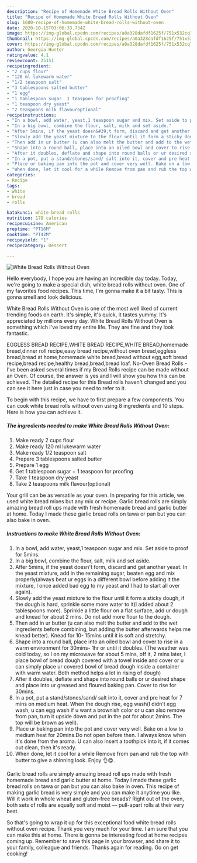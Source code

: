 ```yaml
---
description: "Recipe of Homemade White Bread Rolls Without Oven"
title: "Recipe of Homemade White Bread Rolls Without Oven"
slug: 1680-recipe-of-homemade-white-bread-rolls-without-oven
date: 2020-10-15T03:06:33.734Z
image: https://img-global.cpcdn.com/recipes/a0a328dafdf1625f/751x532cq70/white-bread-rolls-without-oven-recipe-main-photo.jpg
thumbnail: https://img-global.cpcdn.com/recipes/a0a328dafdf1625f/751x532cq70/white-bread-rolls-without-oven-recipe-main-photo.jpg
cover: https://img-global.cpcdn.com/recipes/a0a328dafdf1625f/751x532cq70/white-bread-rolls-without-oven-recipe-main-photo.jpg
author: Georgia Hunter
ratingvalue: 4.1
reviewcount: 25151
recipeingredient:
- "2 cups flour"
- "120 ml lukewarm water"
- "1/2 teaspoon salt"
- "3 tablespoons salted butter"
- "1 egg"
- "1 tablespoon sugar  1 teaspoon for proofing"
- "1 teaspoon dry yeast"
- "2 teaspoons milk flavouroptional"
recipeinstructions:
- "In a bowl, add water, yeast,1 teaspoon sugar and mix. Set aside to proof for 5mins."
- "In a big bowl, combine the flour, salt, milk and set aside."
- "After 5mins, if the yeast doesn&#39;t form, discard and get another yeast. In the yeast mixture, add in the remaining sugar, beaten egg and mix properly(always beat ur eggs in a different bowl before adding it the mixture, I once added bad egg to my yeast and I had to start all over again)."
- "Slowly add the yeast mixture to the flour until it form a sticky dough, if the dough is hard, sprinkle some more water to it(I added about 2 tablespoons more). Sprinkle a little flour on a flat surface, add ur dough and knead for about 2 mins. Do not add more flour to the dough."
- "Then add in ur butter (u can also melt the butter and add to the wet ingredients before combining, but adding the butter afterwards helps me knead better). Knead for 10- 15mins until it is soft and stretchy."
- "Shape into a round ball, place into an oiled bowl and cover to rise in a warm environment for 30mins- 1hr or until it doubles. (The weather was cold today, so I on my microwave for about 5 mins, off it, 2 mins later, I place bowl of bread dough covered with a towel inside and cover or u can simply place ur covered bowl of bread dough inside a container with warm water. Both method helps a lot in rising of dough)"
- "After it doubles, deflate and shape into round balls or ur desired shape and place into ur greased and floured baking pan. Cover to rise for 30mins."
- "In a pot, put a stand/stones/sand/ salt into it, cover and pre heat for 7 mins on medium heat. When the dough rise, egg wash(I didn&#39;t egg wash, u can egg wash if u want a brownish color or u can also remove from pan, turn it upside down and put in the pot for about 2mins. The top will be brown as well)."
- "Place ur baking pan into the pot and cover very well. Bake on a low to medium heat for 20mins.Do not open before then. I always know when it&#39;s done from the aroma. U can also insert a toothpick into it, if it comes out clean, then it&#39;s ready."
- "When done, let it cool for a while Remove from pan and rub the top with butter to give a shinning look. Enjoy 👌😋."
categories:
- Recipe
tags:
- white
- bread
- rolls

katakunci: white bread rolls 
nutrition: 178 calories
recipecuisine: American
preptime: "PT16M"
cooktime: "PT42M"
recipeyield: "1"
recipecategory: Dessert

---
```



![White Bread Rolls Without Oven](https://img-global.cpcdn.com/recipes/a0a328dafdf1625f/751x532cq70/white-bread-rolls-without-oven-recipe-main-photo.jpg)

Hello everybody, I hope you are having an incredible day today. Today, we're going to make a special dish, white bread rolls without oven. One of my favorites food recipes. This time, I'm gonna make it a bit tasty. This is gonna smell and look delicious.

White Bread Rolls Without Oven is one of the most well liked of current trending foods on earth. It's simple, it's quick, it tastes yummy. It's appreciated by millions every day. White Bread Rolls Without Oven is something which I've loved my entire life. They are fine and they look fantastic.

EGGLESS BREAD RECIPE,WHITE BREAD RECIPE,WHITE BREAD,homemade bread,dinner roll recipe,easy bread recipe,without oven bread,eggless bread,bread at home,homemade white bread,bread without egg,soft bread recipe,bread recipe,healthy bread,bread,bread loaf. No-Oven Bread Rolls - I&#39;ve been asked several times if my Bread Rolls recipe can be made without an Oven. Of course, the answer is yes and I will show you how this can be achieved. The detailed recipe for this Bread rolls haven&#39;t changed and you can see it here just in case you need to refer to it.


To begin with this recipe, we have to first prepare a few components. You can cook white bread rolls without oven using 8 ingredients and 10 steps. Here is how you can achieve it.

<!--inarticleads1-->

##### The ingredients needed to make White Bread Rolls Without Oven:

1. Make ready 2 cups flour
1. Make ready 120 ml lukewarm water
1. Make ready 1/2 teaspoon salt
1. Prepare 3 tablespoons salted butter
1. Prepare 1 egg
1. Get 1 tablespoon sugar + 1 teaspoon for proofing
1. Take 1 teaspoon dry yeast
1. Take 2 teaspoons milk flavour(optional)


Your grill can be as versatile as your oven. In preparing for this article, we used white bread mixes but any mix or recipe. Garlic bread rolls are simply amazing bread roll ups made with fresh homemade bread and garlic butter at home. Today I made these garlic bread rolls on tawa or pan but you can also bake in oven. 

<!--inarticleads2-->

##### Instructions to make White Bread Rolls Without Oven:

1. In a bowl, add water, yeast,1 teaspoon sugar and mix. Set aside to proof for 5mins.
1. In a big bowl, combine the flour, salt, milk and set aside.
1. After 5mins, if the yeast doesn&#39;t form, discard and get another yeast. In the yeast mixture, add in the remaining sugar, beaten egg and mix properly(always beat ur eggs in a different bowl before adding it the mixture, I once added bad egg to my yeast and I had to start all over again).
1. Slowly add the yeast mixture to the flour until it form a sticky dough, if the dough is hard, sprinkle some more water to it(I added about 2 tablespoons more). Sprinkle a little flour on a flat surface, add ur dough and knead for about 2 mins. Do not add more flour to the dough.
1. Then add in ur butter (u can also melt the butter and add to the wet ingredients before combining, but adding the butter afterwards helps me knead better). Knead for 10- 15mins until it is soft and stretchy.
1. Shape into a round ball, place into an oiled bowl and cover to rise in a warm environment for 30mins- 1hr or until it doubles. (The weather was cold today, so I on my microwave for about 5 mins, off it, 2 mins later, I place bowl of bread dough covered with a towel inside and cover or u can simply place ur covered bowl of bread dough inside a container with warm water. Both method helps a lot in rising of dough)
1. After it doubles, deflate and shape into round balls or ur desired shape and place into ur greased and floured baking pan. Cover to rise for 30mins.
1. In a pot, put a stand/stones/sand/ salt into it, cover and pre heat for 7 mins on medium heat. When the dough rise, egg wash(I didn&#39;t egg wash, u can egg wash if u want a brownish color or u can also remove from pan, turn it upside down and put in the pot for about 2mins. The top will be brown as well).
1. Place ur baking pan into the pot and cover very well. Bake on a low to medium heat for 20mins.Do not open before then. I always know when it&#39;s done from the aroma. U can also insert a toothpick into it, if it comes out clean, then it&#39;s ready.
1. When done, let it cool for a while Remove from pan and rub the top with butter to give a shinning look. Enjoy 👌😋.


Garlic bread rolls are simply amazing bread roll ups made with fresh homemade bread and garlic butter at home. Today I made these garlic bread rolls on tawa or pan but you can also bake in oven. This recipe of making garlic bread is very simple and you can make it anytime you like. Will it work in whole wheat and gluten-free breads? Right out of the oven, both sets of rolls are equally soft and moist — pull-apart rolls at their very best. 

So that's going to wrap it up for this exceptional food white bread rolls without oven recipe. Thank you very much for your time. I am sure that you can make this at home. There is gonna be interesting food at home recipes coming up. Remember to save this page in your browser, and share it to your family, colleague and friends. Thanks again for reading. Go on get cooking!

